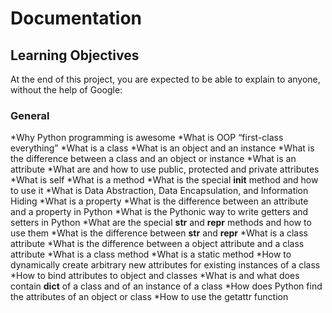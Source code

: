 # Documentation
## Learning Objectives
At the end of this project, you are expected to be able to explain to anyone, without the help of Google:

### General
*Why Python programming is awesome
*What is OOP
“first-class everything”
*What is a class
*What is an object and an instance
*What is the difference between a class and an object or instance
*What is an attribute
*What are and how to use public, protected and private attributes
*What is self
*What is a method
*What is the special __init__ method and how to use it
*What is Data Abstraction, Data Encapsulation, and Information Hiding
*What is a property
*What is the difference between an attribute and a property in Python
*What is the Pythonic way to write getters and setters in Python
*What are the special __str__ and __repr__ methods and how to use them
*What is the difference between __str__ and __repr__
*What is a class attribute
*What is the difference between a object attribute and a class attribute
*What is a class method
*What is a static method
*How to dynamically create arbitrary new attributes for existing instances of a class
*How to bind attributes to object and classes
*What is and what does contain __dict__ of a class and of an instance of a class
*How does Python find the attributes of an object or class
*How to use the getattr function

